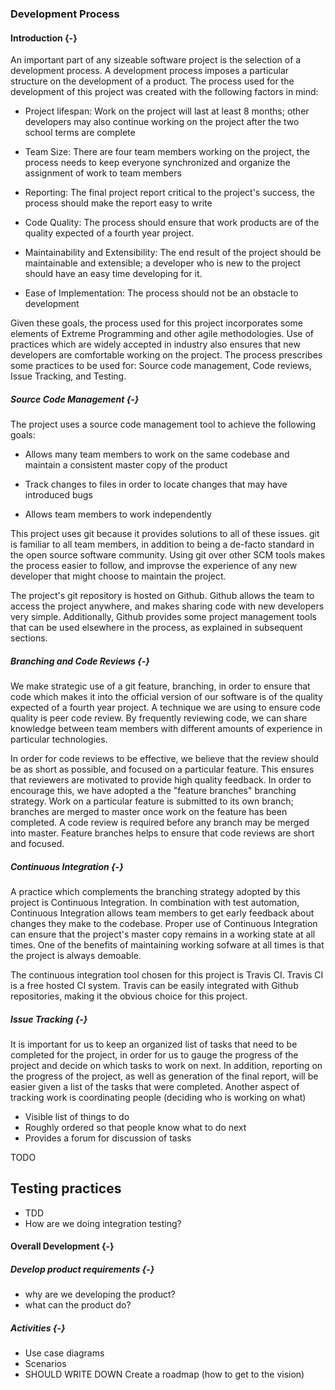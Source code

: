 ### Development Process

#### Introduction {-}
An important part of any sizeable software project is the selection of a development process.
A development process imposes a particular structure on the development of a product. The 
process used for the development of this project was created with the following factors in mind:

- Project lifespan: Work on the project will last at least 8 months; other developers may also
continue working on the project after the two school terms are complete

- Team Size: There are four team members working on the project, the process needs to keep everyone 
synchronized and organize the assignment of work to team members

- Reporting: The final project report critical to the project's success, the process should make the report easy to write

- Code Quality: The process should ensure that work products are of the quality expected of a fourth year project.

- Maintainability and Extensibility: The end result of the project should be maintainable and extensible; a developer 
who is new to the project should have an easy time developing for it.

- Ease of Implementation: The process should not be an obstacle to development

Given these goals, the process used for this project incorporates some elements of Extreme Programming and other
agile methodologies. Use of practices which are widely accepted in industry also ensures that new developers are 
comfortable working on the project. The process prescribes some practices to be used for: Source code management, 
Code reviews, Issue Tracking, and Testing.

##### Source Code Management {-}

The project uses a source code management tool to achieve the following goals:

- Allows many team members to work on the same codebase and maintain a consistent master copy of the product

- Track changes to files in order to locate changes that may have introduced bugs

- Allows team members to work independently

This project uses git because it provides solutions to all of these issues. git is familiar to all 
team members, in addition to being a de-facto standard in the open source software community.
Using git over other SCM tools makes the process easier to follow, and improvse the experience of any
new developer that might choose to maintain the project. 

The project's git repository is hosted on Github. Github allows the team to access the project anywhere,
and makes sharing code with new developers very simple. Additionally, Github provides some project management 
tools that can be used elsewhere in the process, as explained in subsequent sections.

##### Branching and Code Reviews {-}

We make strategic use of a git feature, branching, in order to ensure that code which makes it into the
official version of our software is of the quality expected of a fourth year project. A technique we are
using to ensure code quality is peer code review. By frequently reviewing code, we can share knowledge 
between team members with different amounts of experience in particular technologies. 

In order for code reviews to be effective, we believe that the review should be as short as possible,
and focused on a particular feature. This ensures that reviewers are motivated to provide high quality 
feedback. In order to encourage this, we have adopted a the "feature branches" branching strategy. Work on
a particular feature is submitted to its own branch; branches are merged to master once work on the 
feature has been completed. A code review is required before any branch may be merged into master. Feature 
branches helps to ensure that code reviews are short and focused.

##### Continuous Integration {-}

A practice which complements the branching strategy adopted by this project is Continuous Integration. 
In combination with test automation, Continuous Integration allows team members to get early 
feedback about changes they make to the codebase. Proper use of Continuous Integration can ensure
that the project's master copy remains in a working state at all times. One of the benefits of maintaining
working sofware at all times is that the project is always demoable.

The continuous integration tool chosen for this project is Travis CI. Travis CI is a free hosted CI system.
Travis can be easily integrated with Github repositories, making it the obvious choice for this project.

##### Issue Tracking {-}

It is important for us to keep an organized list of tasks that need to be completed
for the project, in order for us to gauge the progress of the project and decide 
on which tasks to work on next. In addition, reporting on the progress of the project, as well
as generation of the final report, will be easier given a list of the tasks that were completed.
Another aspect of tracking work is coordinating people (deciding who is working on what)

- Visible list of things to do
- Roughly ordered so that people know what to do next
- Provides a forum for discussion of tasks


TODO
## Testing practices

- TDD
- How are we doing integration testing?

#### Overall Development {-}

##### Develop product requirements {-}
- why are we developing the product?
- what can the product do?

##### Activities {-}
- Use case diagrams
- Scenarios
- SHOULD WRITE DOWN Create a roadmap (how to get to the vision)
